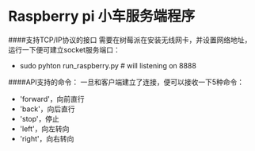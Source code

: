 Raspberry pi 小车服务端程序
========
####支持TCP/IP协议的接口
需要在树莓派在安装无线网卡，并设置网络地址， 运行一下便可建立socket服务端口：
*   sudo pyhton run_raspberry.py # will listening on 8888

####API支持的命令：
一旦和客户端建立了连接，便可以接收一下5种命令：
*   'forward'，向前直行
*   'back'，向后直行
*   'stop'，停止
*   'left'，向左转向
*   'right'，向右转向

